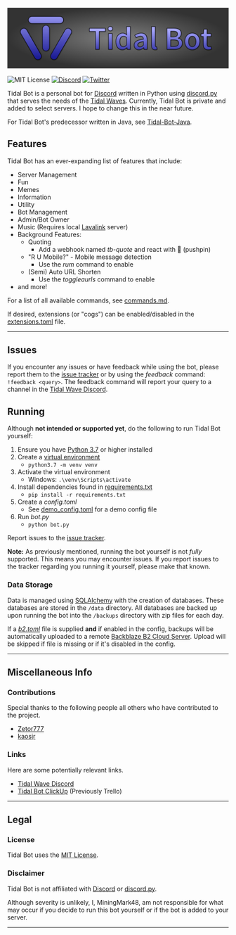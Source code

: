 ![Tidal Bot](.README_images/banner.png)

![MIT License](https://img.shields.io/github/license/MiningMark48/Tidal-Bot)
[![Discord](https://img.shields.io/discord/138819614275665920?label=Discord&logo=Discord&style=social)](https://discord.gg/SMCEXw5)
[![Twitter](https://img.shields.io/twitter/follow/miningmark48?style=social)](https://twitter.com/miningmark48)

<!-- [![Tidal Wave](https://discord.com/api/guilds/138819614275665920/embed.png)](https://discord.gg/SMCEXw5) -->


 Tidal Bot is a personal bot for [Discord](https://discord.com) written in Python using [discord.py](https://github.com/Rapptz/discord.py) that serves the needs of the [Tidal Waves](https://discord.gg/SMCEXw5). Currently, Tidal Bot is private and added to select servers. I hope to change this in the near future.
 
 For Tidal Bot's predecessor written in Java, see [Tidal-Bot-Java](https://github.com/MiningMark48/Tidal-Bot-Java).

 ## Features

 Tidal Bot has an ever-expanding list of features that include:
 - Server Management
 - Fun
 - Memes
 - Information
 - Utility
 - Bot Management
 - Admin/Bot Owner
 - Music (Requires local [Lavalink](https://github.com/Frederikam/Lavalink) server)
 - Background Features:
   - Quoting
     - Add a webhook named *tb-quote* and react with 📌 (pushpin)
   - "R U Mobile?" - Mobile message detection
     - Use the *rum* command to enable
   - (Semi) Auto URL Shorten
     - Use the *toggleaurls* command to enable
 - and more!

For a list of all available commands, see [commands.md](https://github.com/MiningMark48/Tidal-Bot/blob/master/commands.md).

<!-- or, for a JSON format, [commands.json](https://github.com/MiningMark48/Tidal-Bot/blob/master/commands.json). -->

If desired, extensions (or "cogs") can be enabled/disabled in the [extensions.toml](https://github.com/MiningMark48/Tidal-Bot/blob/master/extensions.toml) file.

----------

## Issues

If you encounter any issues or have feedback while using the bot, please report them to the [issue tracker](https://github.com/MiningMark48/Tidal-Bot/issues) or by using the *feedback* command: `!feedback <query>`. The feedback command will report your query to a channel in the [Tidal Wave Discord](https://discord.gg/SMCEXw5).


## Running
Although **not intended or supported yet**, do the following to run Tidal Bot yourself:

1. Ensure you have [Python 3.7](https://www.python.org/downloads/) or higher installed
2. Create a [virtual environment](https://docs.python-guide.org/dev/virtualenvs/)
   - `python3.7 -m venv venv`
3. Activate the virtual environment
   - Windows: `.\venv\Scripts\activate`
4. Install dependencies found in [requirements.txt](https://github.com/MiningMark48/Tidal-Bot/blob/master/requirements.txt)
   - `pip install -r requirements.txt`
5. Create a *config.toml*
   - See [demo_config.toml](https://github.com/MiningMark48/Tidal-Bot/blob/master/demo_config.toml) for a demo config file
6. Run *<span>bot.py</span>*
   - `python bot.py` 

Report issues to the [issue tracker](https://github.com/MiningMark48/Tidal-Bot/issues).

**Note:** As previously mentioned, running the bot yourself is not *fully* supported. This means you may encounter issues. If you report issues to the tracker regarding you running it yourself, please make that known.

### Data Storage
Data is managed using [SQLAlchemy](https://www.sqlalchemy.org/) with the creation of databases. These databases are stored in the `/data` directory. All databases are backed up upon running the bot into the `/backups` directory with zip files for each day.

If a [*b2.toml*](https://github.com/MiningMark48/Tidal-Bot/blob/master/demo_b2.toml) file is supplied **and** if enabled in the config, backups will be automatically uploaded to a remote [Backblaze B2 Cloud Server](https://www.backblaze.com/b2/cloud-storage.html). Upload will be skipped if file is missing or if it's disabled in the config.

-------------

## Miscellaneous Info

### Contributions
Special thanks to the following people all others who have contributed to the project.
- [Zetor777](https://twitter.com/Zetor777)
- [kaosjr](https://twitter.com/daKaosjr)

### Links
Here are some potentially relevant links.
- [Tidal Wave Discord](https://discord.gg/SMCEXw5) 
- [Tidal Bot ClickUp](https://share.clickup.com/b/h/4-12633923-2/c9aa38f4ceedf1c) (Previously Trello)

----------

## Legal

### License
Tidal Bot uses the [MIT License](https://github.com/MiningMark48/Tidal-Bot/blob/master/LICENSE). 

### Disclaimer
Tidal Bot is not affiliated with [Discord](https://discord.com) or [discord.py](https://github.com/Rapptz/discord.py). 

Although severity is unlikely, I, MiningMark48, am not responsible for what may occur if you decide to run this bot yourself or if the bot is added to your server.

----------

